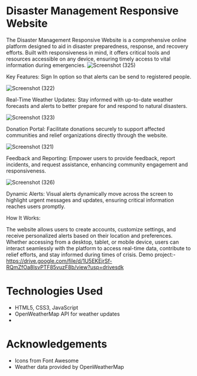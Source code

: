 # Disaster Management Responsive Website
The Disaster Management Responsive Website is a comprehensive online platform designed to aid in disaster preparedness, response, and recovery efforts. Built with responsiveness in mind, it offers critical tools and resources accessible on any device, ensuring timely access to vital information during emergencies.
![Screenshot (325)](https://github.com/user-attachments/assets/6853418e-7f1e-4f1b-8f96-191c296287b9)


Key Features:
Sign In option so that alerts can be send to registered people.

![Screenshot (322)](https://github.com/user-attachments/assets/e6e70130-74f1-4bc8-aabe-046df96803dd)


Real-Time Weather Updates: Stay informed with up-to-date weather forecasts and alerts to better prepare for and respond to natural disasters.

![Screenshot (323)](https://github.com/user-attachments/assets/13a0776a-9d9a-4e86-a7c5-347dd31a4cbd)


Donation Portal: Facilitate donations securely to support affected communities and relief organizations directly through the website.

![Screenshot (321)](https://github.com/user-attachments/assets/2cce3c81-fba0-4dd5-904c-6318ca1758a2)


Feedback and Reporting: Empower users to provide feedback, report incidents, and request assistance, enhancing community engagement and responsiveness.

![Screenshot (326)](https://github.com/user-attachments/assets/fac8bcf2-9bc2-4214-be10-bc2f8b951d3f)


Dynamic Alerts: Visual alerts dynamically move across the screen to highlight urgent messages and updates, ensuring critical information reaches users promptly.

How It Works:

The website allows users to create accounts, customize settings, and receive personalized alerts based on their location and preferences. Whether accessing from a desktop, tablet, or mobile device, users can interact seamlessly with the platform to access real-time data, contribute to relief efforts, and stay informed during times of crisis.
Demo project:- https://drive.google.com/file/d/1U5EKEjrSf-RQmZfOa8lsvPTF85vuzF8b/view?usp=drivesdk

# Technologies Used
- HTML5, CSS3, JavaScript
- OpenWeatherMap API for weather updates
- 
# Acknowledgements
- Icons from Font Awesome
- Weather data provided by OpenWeatherMap 
